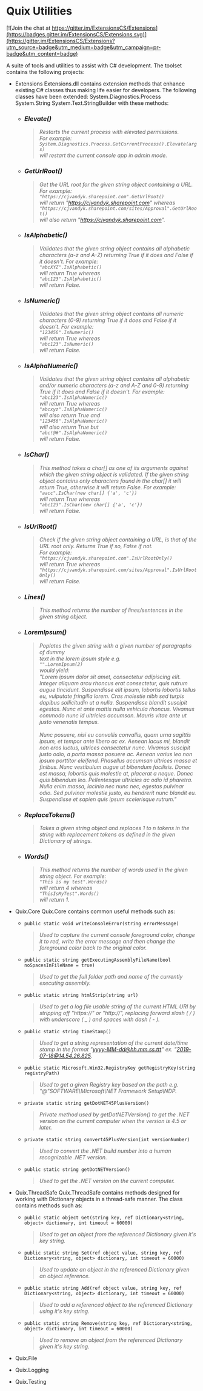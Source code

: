 # Quix Utilities

[![Join the chat at https://gitter.im/ExtensionsCS/Extensions](https://badges.gitter.im/ExtensionsCS/Extensions.svg)](https://gitter.im/ExtensionsCS/Extensions?utm_source=badge&utm_medium=badge&utm_campaign=pr-badge&utm_content=badge)

A suite of tools and utilities to assist with C# development.
The toolset contains the following projects:
 - Extensions
   Extensions.dll contains extension methods that enhance existing C# classes thus making life easier for developers.
   The following classes have been extended:
     System.Diagnostics.Process
     System.String
     System.Text.StringBuilder
   with these methods:
   
   - ### ***Elevate()***
      > _Restarts the current process with elevated permissions.<br>
         For example:<br>
           `System.Diagnostics.Process.GetCurrentProcess().Elevate(args)`<br>
           will restart the current console app in admin mode._
           
   - ### ***GetUrlRoot()***
      > _Get the URL root for the given string object containing a URL.<br>
         For example:<br>
           `"https://cjvandyk.sharepoint.com".GetUrlRoot()`<br>
           will return "https://cjvandyk.sharepoint.com" whereas<br>
           `"https://cjvandyk.sharepoint.com/sites/Approval".GetUrlRoot()`<br>
           will also return "https://cjvandyk.sharepoint.com"._
           
   - ### ***IsAlphabetic()***
      > _Validates that the given string object contains all alphabetic
         characters (a-z and A-Z) returning True if it does and False if 
         it doesn't.
         For example:<br>
           `"abcXYZ".IsAlphabetic()`<br>
           will return True whereas<br>
           `"abc123".IsAlphabetic()`<br>
           will return False._
           
   - ### ***IsNumeric()***
      > _Validates that the given string object contains all numeric 
         characters (0-9) returning True if it does and False  if it
         doesn't.
         For example:<br>
           `"123456".IsNumeric()`<br>
           will return True whereas<br>
           `"abc123".IsNumeric()`<br>
           will return False._
           
   - ### ***IsAlphaNumeric()***
      > _Validates that the given string object contains all alphabetic 
         and/or numeric characters (a-z and A-Z and 0-9) returning True if it 
         does and False  if it doesn't.
         For example:<br>
           `"abc123".IsAlphaNumeric()`<br>
           will return True whereas<br>
           `"abcxyz".IsAlphaNumeric()`<br>
           will also return True and<br>
           `"123456".IsAlphaNumeric()`<br>
           will also return True but<br>
           `"abc!@#".IsAlphaNumeric()`<br>
           will return False._
           
   - ### ***IsChar()***
      > _This method takes a char[] as one of its arguments against which the
         given string object is validated.  If the given string object contains
         only characters found in the char[] it will return True, otherwise it
         will return False.
         For example:<br>
           `"aacc".IsChar(new char[] {'a', 'c'})`<br>
           will return True whereas<br>
           `"abc123".IsChar(new char[] {'a', 'c'})`<br>
           will return False._
   
   - ### ***IsUrlRoot()***
      > _Check if the given string object containing a URL, is that of the<br>
         URL root only.  Returns True if so, False if not.<br>
         For example:<br>
           `"https://cjvandyk.sharepoint.com".IsUrlRootOnly()`<br>
           will return True whereas<br>
           `"https://cjvandyk.sharepoint.com/sites/Approval".IsUrlRootOnly()`<br>
           will return False._
           
   - ### ***Lines()***
      > _This method returns the number of lines/sentences in the given string
         object._
         
   - ### ***LoremIpsum()***
      > _Poplates the given string with a given number of paragraphs of dummy<br>
         text in the lorem ipsum style e.g.<br>
         `"".LoremIpsum(2)`<br>
         would yield:<br>
         "Lorem ipsum dolor sit amet, consectetur adipiscing elit. Integer 
          aliquam arcu rhoncus erat consectetur, quis rutrum augue tincidunt. 
          Suspendisse elit ipsum, lobortis lobortis tellus eu, vulputate 
          fringilla lorem. Cras molestie nibh sed turpis dapibus sollicitudin 
          ut a nulla. Suspendisse blandit suscipit egestas. Nunc et ante mattis 
          nulla vehicula rhoncus. Vivamus commodo nunc id ultricies accumsan. 
          Mauris vitae ante ut justo venenatis tempus.<br><br>
          Nunc posuere, nisi eu convallis convallis, quam urna sagittis ipsum, 
          et tempor ante libero ac ex. Aenean lacus mi, blandit non eros luctus, 
          ultrices consectetur nunc. Vivamus suscipit justo odio, a porta massa 
          posuere ac. Aenean varius leo non ipsum porttitor eleifend. Phasellus 
          accumsan ultrices massa et finibus. Nunc vestibulum augue ut bibendum 
          facilisis. Donec est massa, lobortis quis molestie at, placerat a 
          neque. Donec quis bibendum leo. Pellentesque ultricies ac odio id 
          pharetra. Nulla enim massa, lacinia nec nunc nec, egestas pulvinar 
          odio. Sed pulvinar molestie justo, eu hendrerit nunc blandit eu. 
          Suspendisse et sapien quis ipsum scelerisque rutrum."_
          
   - ### ***ReplaceTokens()***
      > _Takes a given string object and replaces 1 to n tokens in the string
         with replacement tokens as defined in the given Dictionary of strings._
         
   - ### ***Words()***
      > _This method returns the number of words used in the given string
         object.
         For example:<br>
           `"This is my test".Words()`<br>
           will return 4 whereas<br>
           `"ThisIsMyTest".Words()`<br>
           will return 1._


- Quix.Core
   Quix.Core contains common useful methods such as:
   - `public static void writeConsoleError(string errorMessage)`
     > _Used to capture the current console foreground color, change it to red, write the error message and then change the foreground color back to the original color._
     
   - `public static string getExecutingAssemblyFileName(bool noSpacesInFileName = true)`
     > _Used to get the full folder path and name of the currently executing assembly._
     
   - `public static string htmlStrip(string url)`
     > _Used to get a log file usable string of the current HTML URI by stripping off "https://" or "http://", replacing forward slash ( / ) with underscore ( _ ) and spaces with dash ( - )._
     
   - `public static string timeStamp()`
     > _Used to get a string representation of the current date/time stamp in the format "yyyy-MM-dd@hh.mm.ss.ttt" ex. "2019-07-18@14.54.26.825._
     
   - `public static Microsoft.Win32.RegistryKey getRegistryKey(string registryPath)`
     > _Used to get a given Registry key based on the path e.g. "@"SOFTWARE\Microsoft\NET Framework Setup\NDP\._
     
   - `private static string getDotNET45PlusVersion()`
     > _Private method used by getDotNETVersion() to get the .NET version on the current computer when the version is 4.5 or later._
     
   - `private static string convert45PlusVersion(int versionNumber)`
     > _Used to convert the .NET build number into a human recognizable .NET version._
     
   - `public static string getDotNETVersion()`
     > _Used to get the .NET version on the current computer._
     
     
 - Quix.ThreadSafe
   Quix.ThreadSafe contains methods designed for working with Dictionary objects in a thread-safe manner.  The class contains methods such as:
   - `public static object Get(string key, ref Dictionary<string, object> dictionary, int timeout = 60000)`
     > _Used to get an object from the referenced Dictionary given it's key string._
     
   - `public static string Set(ref object value, string key, ref Dictionary<string, object> dictionary, int timeout = 60000)`
     > _Used to update an object in the referenced Dictionary given an object reference._
     
   - `public static string Add(ref object value, string key, ref Dictionary<string, object> dictionary, int timeout = 60000)`
     > _Used to add a referenced object to the referenced Dictionary using it's key string._
     
   - `public static string Remove(string key, ref Dictionary<string, object> dictionary, int timeout = 60000)`
     > _Used to remove an object from the referenced Dictionary given it's key string._
     
     
 - Quix.File
 
 
 - Quix.Logging
 
 
 - Quix.Testing
 
